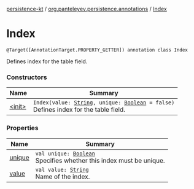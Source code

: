 [persistence-kt](../../index.md) / [org.panteleyev.persistence.annotations](../index.md) / [Index](.)

# Index

`@Target([AnnotationTarget.PROPERTY_GETTER]) annotation class Index`

Defines index for the table field.

### Constructors

| Name | Summary |
|---|---|
| [&lt;init&gt;](-init-.md) | `Index(value: `[`String`](https://kotlinlang.org/api/latest/jvm/stdlib/kotlin/-string/index.html)`, unique: `[`Boolean`](https://kotlinlang.org/api/latest/jvm/stdlib/kotlin/-boolean/index.html)` = false)`<br>Defines index for the table field. |

### Properties

| Name | Summary |
|---|---|
| [unique](unique.md) | `val unique: `[`Boolean`](https://kotlinlang.org/api/latest/jvm/stdlib/kotlin/-boolean/index.html)<br>Specifies whether this index must be unique. |
| [value](value.md) | `val value: `[`String`](https://kotlinlang.org/api/latest/jvm/stdlib/kotlin/-string/index.html)<br>Name of the index. |
